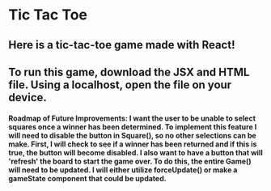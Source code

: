 # Tic Tac Toe
## Here is a tic-tac-toe game made with React! 
## To run this game, download the JSX and HTML file. Using a localhost, open the file on your device. 

#### Roadmap of Future Improvements: I want the user to be unable to select squares once a winner has been determined. To implement this feature I will need to disable the button in Square(), so no other selections can be make. First, I will check to see if a winner has been returned and if this is true, the button will become disabled. I also want to have a button that will 'refresh' the board to start the game over. To do this, the entire Game() will need to be updated. I will either utilize forceUpdate() or make a gameState component that could be updated.
